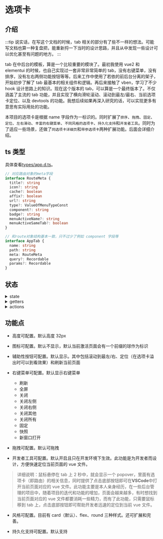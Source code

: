 # 选项卡

## 介绍

:::tip
说实话，在写这个文档的时候，tab 相关的部分有了些不一样的想法。可能写文档也算一种复盘把，能重新捋一下当时的设计思路，并且从中发现一些设计可以优化甚至有问题的地方。
:::

tab 在中后台的模板，算是一个比较重要的模块了。最初我使用 vue2 和 elementui 的时候，也自己实现过一套非常非常简单的 tab，没有右键菜单，没有排序，没有左右两侧功能按钮等等。后来工作中使用了若依的前后台分离的架子，开始初步了解了 tab 最基本的相关组件和逻辑。再后来接触了 vben，学习了不少 hook 设计思路上的知识。现在这个版本的 tab，可以算是一个最终版本了。不仅涵盖了主流的 tab 功能，并且实现了横向滑轮滚动、滚动到最左/最右、当前选项卡定位、以及 devtools 的功能。我想后续如果再深入研究的话，可以实现更多有意思有实际用处的功能。

本项目的选项卡是根据 name 字段作为一标识的。同时扩展了`排序`、`拖拽`、`固定`、`定位`、`左右滑动`、`丰富的右键菜单`、`不同风格的选项卡`、`持久化支持`和`开发者工具`。同时为了适应一些场景，还做了`同选项卡详细页`和`带参选项卡`两种扩展功能。后面会详细介绍。

## ts 类型

具体查看[types/app.d.ts](https://github.com/Zhaocl1997/walnut-admin-client/blob/naive-ui/types/app.d.ts)。

```ts
// 对应路由对象的meta字段
interface RouteMeta {
  title?: string
  icon?: string
  cache?: boolean
  affix?: boolean
  url?: string
  type?: ValueOfMenuTypeConst
  component?: string
  badge?: string
  menuActiveName?: string
  menuActiveSameTab?: boolean
}

// 和route对象结构基本一致，只不过少了例如 component 字段等
interface AppTab {
  name: string
  path: string
  meta: RouteMeta
  query?: Recordable
  params?: Recordable
}
```

## 状态

<details>
<summary>state</summary>

- `tabs` 选项卡数组

- `visitedTabs` 访问过的选项卡数组缓存，用于新建选项卡时的逻辑处理问题

</details>

<details>
<summary>getters</summary>

</details>

<details>
<summary>actions</summary>

- `setTab` 通过索引重新给指定选项卡赋值

- `setTabs` 重新赋值整个 tabs

- `setVisitedTabs` 设置访问过的 tabs

- `createTabByRoute` 根据 route 对象构建 tab 对象

- `createTabs` 新建 tab，即往 tabs 数组中 push 或 unshift 新的选项卡。函数为了适应[menuActiveName](/guide/deep/menu#menuActiveName)配置项，内部多了两段处理相应逻辑的代码。函数最后会调用`setVisitedTabs`来设置访问过的 tabs

- `deleteTabsByNameList` 根据 name 集合 filter 掉不想要的 tab

- `deleteTabs` 根据 name 删除选项卡，包含`删除自己`、`删除其他`、`删除所有`、`删除右边`和`删除左边`

- `clearTabs` 清空状态，一般用于退出登录

- `changeTabOrder` 根据新旧索引改变选项卡顺序

- `sortTabs` 根据是否固定排序，用于固定了某个选项卡后把其位置提到最前面

- `goTab` 点击 tab 时的跳转函数，可带 params 参数或者 query 参数

- `initAffixedTabs` 初始化需要固定的选项卡。用于在构建好`菜单`后把默认`affix`的选项卡`unshift`到 tabs 数组中

- `leaveRoomForTabs` 实际就是个函数，不涉及到状态处理。用于电脑端选项卡过多时的美观

</details>

## 功能点

- 高度可配置。默认高度 32px

- 图标可配置。默认不显示，默认当前激活页面会有一个前缀的球作为标识

- 辅助性按钮可配置。默认显示。其中包括滚动到最左/右、定位（在选项卡溢出时可以到看效果）和刷新当前页面

- 右键菜单可配置。默认显示右键菜单

  - 刷新
  - 全屏
  - 关闭
  - 关闭左侧
  - 关闭右侧
  - 关闭其他
  - 关闭所有
  - 固定
  - 快照
  - 新窗口打开

- 拖拽可配置。默认可拖拽

- 开发者工具可配置。默认开启且只在开发环境下生效。此功能是为开发者而设计，方便快速定位当前页面的 vue 文件。

> 详细说明：鼠标悬停在 tab 上 2 秒中，就会显示一个 popover，里面有选项卡（即路由）的相关信息，同时提供了点击底部按钮即可在**VSCode**中打开当前页面对应的 vue 文件。此功能主要是本人亲身经历，在一些后台管理的项目中，随着项目的迭代和功能的增加，页面会越来越多，有时想找到当前页面对应的 vue 文件都要消耗一些精力，而有了此功能，只需要鼠标移到 tab 上，点击底部按钮即可帮助开发者迅速的定位到当前 vue 文件。

- 风格可配置。目前有 card（默认）、flex、round 三种样式。还可扩展和完善。

- 持久化支持可配置。默认支持
